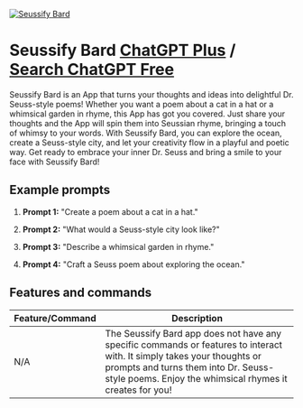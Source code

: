 
[![Seussify Bard](https://files.oaiusercontent.com/file-GXravlxx7tWA8DHmy6BamqV1?se=2123-10-16T22%3A01%3A14Z&sp=r&sv=2021-08-06&sr=b&rscc=max-age%3D31536000%2C%20immutable&rscd=attachment%3B%20filename%3D6b6de3ac-a19f-49c5-baf2-f5ba46ad9e86.png&sig=%2BG7VvP8CPPGVPXWKPEgU2T/Mf%2B9O%2B%2BJqwMNvIqkYBCA%3D)](https://chat.openai.com/g/g-iQT2tIAWT-seussify-bard)

# Seussify Bard [ChatGPT Plus](https://chat.openai.com/g/g-iQT2tIAWT-seussify-bard) / [Search ChatGPT Free](https://gptcall.net/index.html#/?search=Seussify%20Bard)

Seussify Bard is an App that turns your thoughts and ideas into delightful Dr. Seuss-style poems! Whether you want a poem about a cat in a hat or a whimsical garden in rhyme, this App has got you covered. Just share your thoughts and the App will spin them into Seussian rhyme, bringing a touch of whimsy to your words. With Seussify Bard, you can explore the ocean, create a Seuss-style city, and let your creativity flow in a playful and poetic way. Get ready to embrace your inner Dr. Seuss and bring a smile to your face with Seussify Bard!

## Example prompts

1. **Prompt 1:** "Create a poem about a cat in a hat."

2. **Prompt 2:** "What would a Seuss-style city look like?"

3. **Prompt 3:** "Describe a whimsical garden in rhyme."

4. **Prompt 4:** "Craft a Seuss poem about exploring the ocean."


## Features and commands

| Feature/Command | Description |
| --- | --- |
| N/A | The Seussify Bard app does not have any specific commands or features to interact with. It simply takes your thoughts or prompts and turns them into Dr. Seuss-style poems. Enjoy the whimsical rhymes it creates for you! |


